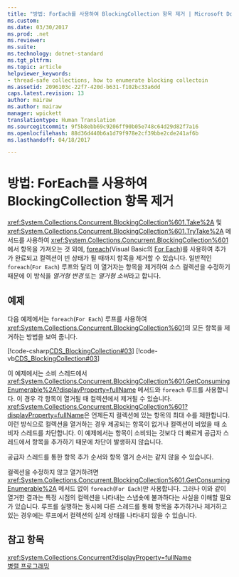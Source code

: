 ```yaml
---
title: "방법: ForEach를 사용하여 BlockingCollection 항목 제거 | Microsoft Docs"
ms.custom: 
ms.date: 03/30/2017
ms.prod: .net
ms.reviewer: 
ms.suite: 
ms.technology: dotnet-standard
ms.tgt_pltfrm: 
ms.topic: article
helpviewer_keywords:
- thread-safe collections, how to enumerate blocking collectoin
ms.assetid: 2096103c-22f7-420d-b631-f102bc33a6dd
caps.latest.revision: 13
author: mairaw
ms.author: mairaw
manager: wpickett
translationtype: Human Translation
ms.sourcegitcommit: 9f5b8ebb69c9206ff90b05e748c64d29d82f7a16
ms.openlocfilehash: 88d36d440b6a1d79f978e2cf39bbe2cde241af6b
ms.lasthandoff: 04/18/2017

---
```

# <a name="how-to-use-foreach-to-remove-items-in-a-blockingcollection"></a>방법: ForEach를 사용하여 BlockingCollection 항목 제거
<xref:System.Collections.Concurrent.BlockingCollection%601.Take%2A> 및 <xref:System.Collections.Concurrent.BlockingCollection%601.TryTake%2A> 메서드를 사용하여 <xref:System.Collections.Concurrent.BlockingCollection%601>에서 항목을 가져오는 것 외에, [foreach](~/docs/csharp/language-reference/keywords/foreach-in.md)(Visual Basic의 [For Each](~/docs/visual-basic/language-reference/statements/for-each-next-statement.md))를 사용하여 추가가 완료되고 컬렉션이 빈 상태가 될 때까지 항목을 제거할 수 있습니다. 일반적인 `foreach`(`For Each`) 루프와 달리 이 열거자는 항목을 제거하여 소스 컬렉션을 수정하기 때문에 이 방식을 *열거형 변경* 또는 *열거형 소비*라고 합니다.  
  
## <a name="example"></a>예제  
 다음 예제에서는 `foreach`(`For Each`) 루프를 사용하여 <xref:System.Collections.Concurrent.BlockingCollection%601>의 모든 항목을 제거하는 방법을 보여 줍니다.  
  
 [!code-csharp[CDS_BlockingCollection#03](../../../../samples/snippets/csharp/VS_Snippets_Misc/cds_blockingcollection/cs/example03.cs#03)]
 [!code-vb[CDS_BlockingCollection#03](../../../../samples/snippets/visualbasic/VS_Snippets_Misc/cds_blockingcollection/vb/enumeratebc.vb#03)]  
  
 이 예제에서는 소비 스레드에서 <xref:System.Collections.Concurrent.BlockingCollection%601.GetConsumingEnumerable%2A?displayProperty=fullName> 메서드와 `foreach` 루프를 사용합니다. 이 경우 각 항목이 열거될 때 컬렉션에서 제거될 수 있습니다. <xref:System.Collections.Concurrent.BlockingCollection%601?displayProperty=fullName>은 언제든지 컬렉션에 있는 항목의 최대 수를 제한합니다. 이런 방식으로 컬렉션을 열거하는 경우 제공되는 항목이 없거나 컬렉션이 비었을 때 소비자 스레드를 차단합니다. 이 예제에서는 항목이 소비되는 것보다 더 빠르게 공급자 스레드에서 항목을 추가하기 때문에 차단이 발생하지 않습니다.  
  
 공급자 스레드를 통한 항목 추가 순서와 항목 열거 순서는 같지 않을 수 있습니다.  
  
 컬렉션을 수정하지 않고 열거하려면 <xref:System.Collections.Concurrent.BlockingCollection%601.GetConsumingEnumerable%2A> 메서드 없이 `foreach`(`For Each`)만 사용합니다. 그러나 이와 같이 열거한 결과는 특정 시점의 컬렉션을 나타내는 스냅숏에 불과하다는 사실을 이해할 필요가 있습니다. 루프를 실행하는 동시에 다른 스레드를 통해 항목을 추가하거나 제거하고 있는 경우에는 루프에서 컬렉션의 실제 상태를 나타내지 않을 수 있습니다.  
  
## <a name="see-also"></a>참고 항목  
 <xref:System.Collections.Concurrent?displayProperty=fullName>   
 [병렬 프로그래밍](../../../../docs/standard/parallel-programming/index.md)
